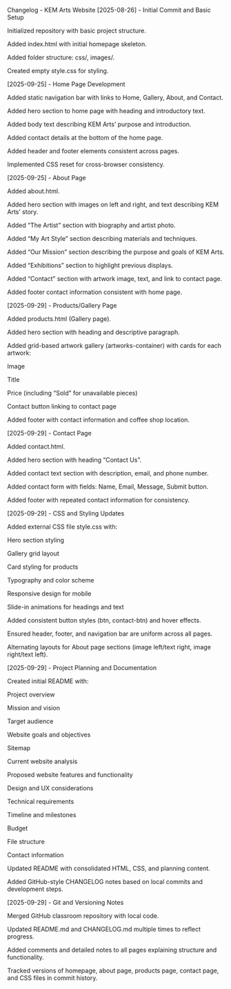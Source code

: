 Changelog - KEM Arts Website
[2025-08-26] - Initial Commit and Basic Setup

Initialized repository with basic project structure.

Added index.html with initial homepage skeleton.

Added folder structure: css/, images/.

Created empty style.css for styling.

[2025-09-25] - Home Page Development

Added static navigation bar with links to Home, Gallery, About, and Contact.

Added hero section to home page with heading and introductory text.

Added body text describing KEM Arts’ purpose and introduction.

Added contact details at the bottom of the home page.

Added header and footer elements consistent across pages.

Implemented CSS reset for cross-browser consistency.

[2025-09-25] - About Page

Added about.html.

Added hero section with images on left and right, and text describing KEM Arts’ story.

Added “The Artist” section with biography and artist photo.

Added “My Art Style” section describing materials and techniques.

Added “Our Mission” section describing the purpose and goals of KEM Arts.

Added “Exhibitions” section to highlight previous displays.

Added “Contact” section with artwork image, text, and link to contact page.

Added footer contact information consistent with home page.

[2025-09-29] - Products/Gallery Page

Added products.html (Gallery page).

Added hero section with heading and descriptive paragraph.

Added grid-based artwork gallery (artworks-container) with cards for each artwork:

Image

Title

Price (including “Sold” for unavailable pieces)

Contact button linking to contact page

Added footer with contact information and coffee shop location.

[2025-09-29] - Contact Page

Added contact.html.

Added hero section with heading “Contact Us”.

Added contact text section with description, email, and phone number.

Added contact form with fields: Name, Email, Message, Submit button.

Added footer with repeated contact information for consistency.

[2025-09-29] - CSS and Styling Updates

Added external CSS file style.css with:

Hero section styling

Gallery grid layout

Card styling for products

Typography and color scheme

Responsive design for mobile

Slide-in animations for headings and text

Added consistent button styles (btn, contact-btn) and hover effects.

Ensured header, footer, and navigation bar are uniform across all pages.

Alternating layouts for About page sections (image left/text right, image right/text left).

[2025-09-29] - Project Planning and Documentation

Created initial README with:

Project overview

Mission and vision

Target audience

Website goals and objectives

Sitemap

Current website analysis

Proposed website features and functionality

Design and UX considerations

Technical requirements

Timeline and milestones

Budget

File structure

Contact information

Updated README with consolidated HTML, CSS, and planning content.

Added GitHub-style CHANGELOG notes based on local commits and development steps.

[2025-09-29] - Git and Versioning Notes

Merged GitHub classroom repository with local code.

Updated README.md and CHANGELOG.md multiple times to reflect progress.

Added comments and detailed notes to all pages explaining structure and functionality.

Tracked versions of homepage, about page, products page, contact page, and CSS files in commit history.
